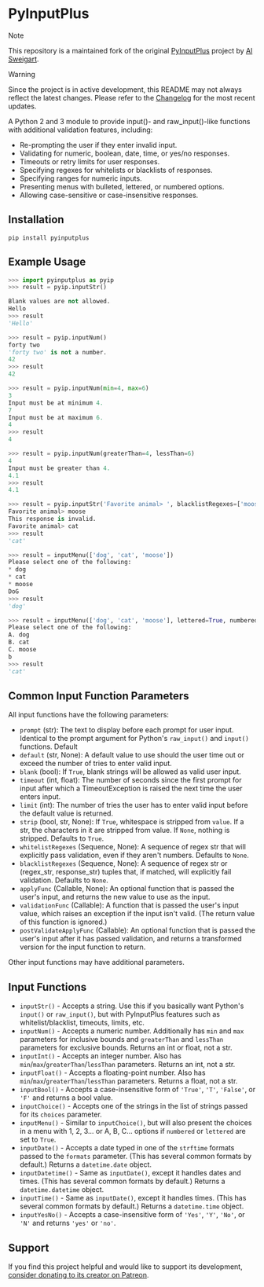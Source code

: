 # PyInputPlus

> [!NOTE]
> This repository is a maintained fork of the original [PyInputPlus](https://github.com/asweigart/pyinputplus.git) project by [Al Sweigart](https://github.com/asweigart).

> [!WARNING]
> Since the project is in active development, this README may not always reflect the latest changes. Please refer to the [Changelog](CHANGELOG.md) for the most recent updates.

A Python 2 and 3 module to provide input()- and raw_input()-like functions with additional validation features, including:

* Re-prompting the user if they enter invalid input.
* Validating for numeric, boolean, date, time, or yes/no responses.
* Timeouts or retry limits for user responses.
* Specifying regexes for whitelists or blacklists of responses.
* Specifying ranges for numeric inputs.
* Presenting menus with bulleted, lettered, or numbered options.
* Allowing case-sensitive or case-insensitive responses.

## Installation

```shell
pip install pyinputplus
```

## Example Usage

```python
>>> import pyinputplus as pyip
>>> result = pyip.inputStr()

Blank values are not allowed.
Hello
>>> result
'Hello'

>>> result = pyip.inputNum()
forty two
'forty two' is not a number.
42
>>> result
42

>>> result = pyip.inputNum(min=4, max=6)
3
Input must be at minimum 4.
7
Input must be at maximum 6.
4
>>> result
4

>>> result = pyip.inputNum(greaterThan=4, lessThan=6)
4
Input must be greater than 4.
4.1
>>> result
4.1

>>> result = pyip.inputStr('Favorite animal> ', blacklistRegexes=['moose'])
Favorite animal> moose
This response is invalid.
Favorite animal> cat
>>> result
'cat'

>>> result = inputMenu(['dog', 'cat', 'moose'])
Please select one of the following:
* dog
* cat
* moose
DoG
>>> result
'dog'

>>> result = inputMenu(['dog', 'cat', 'moose'], lettered=True, numbered=False)
Please select one of the following:
A. dog
B. cat
C. moose
b
>>> result
'cat'
```

## Common Input Function Parameters

All input functions have the following parameters:

* `prompt` (str): The text to display before each prompt for user input. Identical to the prompt argument for Python's `raw_input()` and `input()` functions. Default
* `default` (str, None): A default value to use should the user time out or exceed the number of tries to enter valid input.
* `blank` (bool): If `True`, blank strings will be allowed as valid user input.
* `timeout` (int, float): The number of seconds since the first prompt for input after which a TimeoutException is raised the next time the user enters input.
* `limit` (int): The number of tries the user has to enter valid input before the default value is returned.
* `strip` (bool, str, None): If `True`, whitespace is stripped from `value`. If a str, the characters in it are stripped from value. If `None`, nothing is stripped. Defaults to `True`.
* `whitelistRegexes` (Sequence, None): A sequence of regex str that will explicitly pass validation, even if they aren't numbers. Defaults to `None`.
* `blacklistRegexes` (Sequence, None): A sequence of regex str or (regex_str, response_str) tuples that, if matched, will explicitly fail validation. Defaults to `None`.
* `applyFunc` (Callable, None): An optional function that is passed the user's input, and returns the new value to use as the input.
* `validationFunc` (Callable): A function that is passed the user's input value, which raises an exception if the input isn't valid. (The return value of this function is ignored.)
* `postValidateApplyFunc` (Callable): An optional function that is passed the user's input after it has passed validation, and returns a transformed version for the input function to return.

Other input functions may have additional parameters.

## Input Functions

* `inputStr()` - Accepts a string. Use this if you basically want Python's `input()` or `raw_input()`, but with PyInputPlus features such as whitelist/blacklist, timeouts, limits, etc.
* `inputNum()` - Accepts a numeric number. Additionally has `min` and `max` parameters for inclusive bounds and `greaterThan` and `lessThan` parameters for exclusive bounds. Returns an int or float, not a str.
* `inputInt()` - Accepts an integer number. Also has `min`/`max`/`greaterThan`/`lessThan` parameters. Returns an int, not a str.
* `inputFloat()` - Accepts a floating-point number. Also has `min`/`max`/`greaterThan`/`lessThan` parameters. Returns a float, not a str.
* `inputBool()` - Accepts a case-insensitive form of `'True'`, `'T'`, `'False'`, or `'F'` and returns a bool value.
* `inputChoice()` - Accepts one of the strings in the list of strings passed for its `choices` parameter.
* `inputMenu()` - Similar to `inputChoice()`, but will also present the choices in a menu with 1, 2, 3... or A, B, C... options if `numbered` or `lettered` are set to `True`.
* `inputDate()` - Accepts a date typed in one of the `strftime` formats passed to the `formats` parameter. (This has several common formats by default.) Returns a `datetime.date` object.
* `inputDatetime()` - Same as `inputDate()`, except it handles dates and times. (This has several common formats by default.) Returns a `datetime.datetime` object.
* `inputTime()` - Same as `inputDate()`, except it handles times. (This has several common formats by default.) Returns a `datetime.time` object.
* `inputYesNo()` - Accepts a case-insensitive form of `'Yes'`, `'Y'`, `'No'`, or `'N'` and returns `'yes'` or `'no'`.

## Support

If you find this project helpful and would like to support its development, [consider donating to its creator on Patreon](https://www.patreon.com/AlSweigart).
